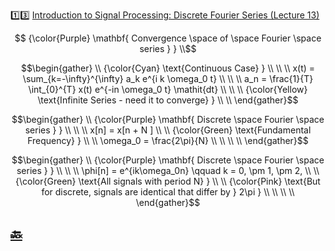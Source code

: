 :one::three: [Introduction to Signal Processing: Discrete Fourier Series (Lecture 13)](https://youtu.be/0mNWR1w_W-k)

```math
   {\color{Purple} \mathbf{ Convergence \space of \space Fourier \space series } } \\
```


```math
\begin{gather}
   \\
   {\color{Cyan} \text{Continuous Case} } \\
    \\
    \\
    x(t) = \sum_{k=-\infty}^{\infty} a_k e^{i k \omega_0 t} \\
    \\
    \\
   a_n = \frac{1}{T} \int_{0}^{T} x(t) e^{-in \omega_0 t} \mathit{dt} \\
    \\
   \\
   {\color{Yellow} \text{Infinite Series - need it to converge} } \\
    \\
\end{gather}
```

```math
\begin{gather}
   \\
      {\color{Purple} \mathbf{ Discrete \space Fourier \space series } } \\
    \\
    \\
    x[n] = x[n + N ] \\
    \\
   {\color{Green} \text{Fundamental Frequency} } \\
    \\
   \omega_0 = \frac{2\pi}{N} \\
    \\
   \\
    \\
\end{gather}
```

```math
\begin{gather}
   \\
      {\color{Purple} \mathbf{ Discrete \space Fourier \space series } } \\
    \\
    \\
    \phi[n] = e^{ik\omega_0n} \qquad k = 0, \pm 1, \pm 2,  \\
    \\
   {\color{Green} \text{All signals with period N} } \\
    \\
   {\color{Pink} \text{But for discrete, signals are identical that differ by } 2\pi } \\
    \\
   \\
    \\
\end{gather}
```


## [:back: ](../#round_pushpin-signal-processing-an-introduction)
